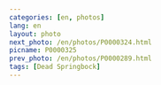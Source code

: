 ```yaml
---
categories: [en, photos]
lang: en
layout: photo
next_photo: /en/photos/P0000324.html
picname: P0000325
prev_photo: /en/photos/P0000289.html
tags: [Dead Springbock]
---
```

